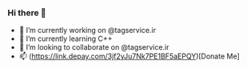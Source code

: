 ### Hi there 👋

- 🔭 I’m currently working on @tagservice.ir
- 🌱 I’m currently learning C++
- 👯 I’m looking to collaborate on @tagservice.ir
- 📫 (https://link.depay.com/3jf2yJu7Nk7PE1BF5aEPQY)[Donate Me]
